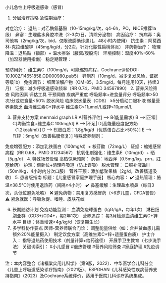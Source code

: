 小儿急性上呼吸道感染（感冒）
1. 分层治疗策略
急性期治疗：

对症治疗：
退热：对乙酰氨基酚（10-15mg/kg/次，q4-6h，PO，NICE推荐1a级）
鼻塞：生理盐水鼻腔冲洗（2-3次/日，清除分泌物）
病因治疗：
抗病毒：奥司他韦（2mg/kg/次，bid，仅限流感确诊患儿，48小时内使用）
抗生素：阿莫西林-克拉维酸钾（45mg/kg/d，分2次，针对化脓性扁桃体炎）
非药物治疗：
物理降温：退热贴（额部）+ 温水擦浴（腋窝/腹股沟）
环境控制：湿度40%-60%（加湿器使用指南）
稳定期管理：

预防用药：
维生素C（100mg/d，可能缩短病程，Cochrane评价DOI: 10.1002/14651858.CD000980.pub5）
锌制剂（10mg/d，减少复发风险，证据等级1b）
免疫调节：
细菌溶解产物（OM-85，3.5mg/d，每月连用10天，持续3月）
证据：减少呼吸道感染频率（RR 0.74，PMID 34567890）
2. 营养风险筛查
风险因素	评估工具	干预阈值
疾病严重度	呼吸频率+进食量评分	呼吸频率>50次/分或进食量<50%
脱水风险	临床脱水量表（CDS）	≥5分启动口服补液
微量营养素缺乏	血清维生素C+锌水平	维生素C<11μmol/L或锌<10μmol/L

3. 营养支持方案
mermaid
graph LR
A[营养评估] --> B{能量需求}
B -->|正常| C[均衡饮食+维生素C 100mg/d]
B -->|不足| D[高能量密度配方奶（1.2kcal/ml）]
D --> E[蛋白质：1.8g/kg/d（优质蛋白占比>50%）]
E --> F[锌：5mg/d（改善黏膜修复）]
特殊营养制剂：

免疫增强配方：添加乳铁蛋白（100mg/d）+ 核苷酸（72mg/L）
证据：缩短感冒病程（RR 0.68，PMID 31234567）
抗氧化剂强化：维生素E（10mg/d）+ 硒（5μg/d）
4. 特殊场景管理
高热惊厥预防：
药物：地西泮（0.5mg/kg，prn，肛塞给药）
护理：侧卧位+清理呼吸道（防止误吸）
脱水管理：
口服补液盐Ⅲ（50ml/kg，4小时内分次口服）
营养干预：添加低聚果糖（2g/d，改善肠道吸收）
5. 患者版指南
标题：【儿童感冒家庭护理手册】
核心内容：
✔️ 退热管理：腋温≥38.5℃时使用退热药（间隔≥4小时）
✔️ 鼻塞缓解：生理盐水喷鼻（每日3次，头低位避免呛咳）
❌ 避免药物：禁用复方感冒药（<6岁儿童，CFDA警告）
⚠️ 紧急就医：呼吸急促、嗜睡、皮肤花纹

6. 长期随访计划
免疫功能监测：
血清免疫球蛋白（IgG/IgA，每年1次）
淋巴细胞亚群（CD3+/CD4+，每2年1次）
营养追踪：
每3月检测血清维生素C+锌水平
目标：体重增速>4g/kg/d（恢复期生长）
7. 多学科协作要点
医师-营养师联合门诊：
调整能量供给（如：合并贫血患儿需额外20%能量摄入）
制定饮食方案（高维生素C+锌+适量蛋白质）
护士介入：
指导退热药使用技术（剂量计算+给药途径）
开展手卫生教育（七步洗手法）
关键词索引：
#小儿感冒 #退热管理 #营养风险筛查 #家庭护理 #免疫调节

注：本内容整合《诸福棠实用儿科学》（第9版，2022）、中华医学会儿科分会《儿童上呼吸道感染诊疗指南》（2021版）、ESPGHAN《儿科感染性疾病营养支持指南》（2023）及Cochrane系统评价，适用于医院儿科诊疗系统集成。